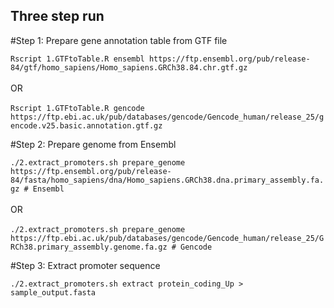 ## Three step run

#Step 1: Prepare gene annotation table from GTF file

`Rscript 1.GTFtoTable.R ensembl https://ftp.ensembl.org/pub/release-84/gtf/homo_sapiens/Homo_sapiens.GRCh38.84.chr.gtf.gz`
<br><br>
OR
<br><br>
`Rscript 1.GTFtoTable.R gencode https://ftp.ebi.ac.uk/pub/databases/gencode/Gencode_human/release_25/gencode.v25.basic.annotation.gtf.gz`

#Step 2: Prepare genome from Ensembl

`./2.extract_promoters.sh prepare_genome https://ftp.ensembl.org/pub/release-84/fasta/homo_sapiens/dna/Homo_sapiens.GRCh38.dna.primary_assembly.fa.gz # Ensembl`
<br><br>
OR
<br><br>
`./2.extract_promoters.sh prepare_genome https://ftp.ebi.ac.uk/pub/databases/gencode/Gencode_human/release_25/GRCh38.primary_assembly.genome.fa.gz # Gencode`

#Step 3: Extract promoter sequence

`./2.extract_promoters.sh extract protein_coding_Up > sample_output.fasta`

